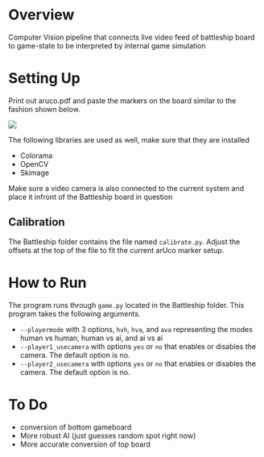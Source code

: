 # Overview
Computer Vision pipeline that connects live video feed of battleship board to game-state to be interpreted by internal game simulation 

# Setting Up
Print out aruco.pdf and paste the markers on the board similar to the fashion shown below. 

![](https://i.imgur.com/cSoSDOz.jpg)

The following libraries are used as well, make sure that they are installed 
* Colorama
* OpenCV
* Skimage

Make sure a video camera is also connected to the current system and place it infront of the Battleship board in question

## Calibration 
The Battleship folder contains the file named `calibrate.py`. Adjust the offsets at the top of the file to fit the current arUco marker setup. 

# How to Run
The program runs through `game.py` located in the Battleship folder. This program takes the following arguments. 
* `--playermode` with 3 options, `hvh`, `hva`, and `ava` representing the modes human vs human, human vs ai, and ai vs ai 
* `--player1_usecamera` with options `yes` or `no` that enables or disables the camera. The default option is no. 
* `--player2_usecamera` with options `yes` or `no` that enables or disables the camera. The default option is no. 


# To Do
* conversion of bottom gameboard
* More robust AI (just guesses random spot right now)
* More accurate conversion of top board